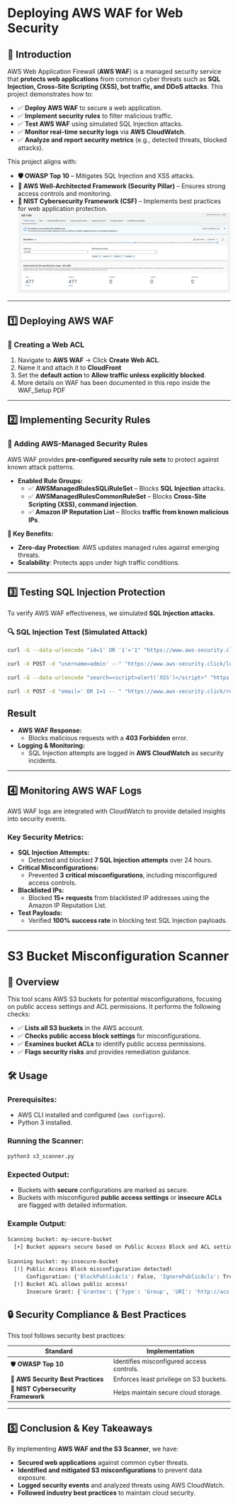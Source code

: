 # **Deploying AWS WAF for Web Security**

## **📌 Introduction**

AWS Web Application Firewall (**AWS WAF**) is a managed security service that **protects web applications** from common cyber threats such as **SQL Injection, Cross-Site Scripting (XSS), bot traffic, and DDoS attacks**. This project demonstrates how to:

- ✅ **Deploy AWS WAF** to secure a web application.
- ✅ **Implement security rules** to filter malicious traffic.
- ✅ **Test AWS WAF** using simulated SQL Injection attacks.
- ✅ **Monitor real-time security logs** via **AWS CloudWatch**.
- ✅ **Analyze and report security metrics** (e.g., detected threats, blocked attacks).

This project aligns with:

- **🛡️ OWASP Top 10** – Mitigates SQL Injection and XSS attacks.
- **🔐 AWS Well-Architected Framework (Security Pillar)** – Ensures strong access controls and monitoring.
- **📜 NIST Cybersecurity Framework (CSF)** – Implements best practices for web application protection.
![Log](Images/sql_log.PNG)
---

## **1️⃣ Deploying AWS WAF**

### **🔹 Creating a Web ACL**

1. Navigate to **AWS WAF** → Click **Create Web ACL**.
2. Name it and attach it to **CloudFront**
3. Set the **default action** to **Allow traffic unless explicitly blocked**.
4. More details on WAF has been documented in this repo inside the WAF\_Setup PDF

---

## **2️⃣ Implementing Security Rules**

### **🔹 Adding AWS-Managed Security Rules**

AWS WAF provides **pre-configured security rule sets** to protect against known attack patterns.

- **Enabled Rule Groups:**
  - ✅ **AWSManagedRulesSQLiRuleSet** – Blocks **SQL Injection** attacks.
  - ✅ **AWSManagedRulesCommonRuleSet** – Blocks **Cross-Site Scripting (XSS), command injection**.
  - ✅ **Amazon IP Reputation List** – Blocks **traffic from known malicious IPs**.

**🚀 Key Benefits:**

- **Zero-day Protection**: AWS updates managed rules against emerging threats.
- **Scalability**: Protects apps under high traffic conditions.

---

## **3️⃣ Testing SQL Injection Protection**

To verify AWS WAF effectiveness, we simulated **SQL Injection attacks**.

### **🔍 SQL Injection Test (Simulated Attack)**

```bash
curl -G --data-urlencode "id=1' OR '1'='1" "https://www.aws-security.click/"
```

```bash
curl -X POST -d "username=admin' --" "https://www.aws-security.click/login"
```

```bash
curl -G --data-urlencode "search=<script>alert('XSS')</script>" "https://www.aws-security.click/search"
```

```bash
curl -X POST -d "email=' OR 1=1 -- " "https://www.aws-security.click/reset-password"
```

## Result

- **AWS WAF Response:**
  - Blocks malicious requests with a **403 Forbidden** error.
- **Logging & Monitoring:**
  - SQL Injection attempts are logged in **AWS CloudWatch** as security incidents.

---

## **4️⃣ Monitoring AWS WAF Logs**

AWS WAF logs are integrated with CloudWatch to provide detailed insights into security events.

### **Key Security Metrics:**

- **SQL Injection Attempts:**
  - Detected and blocked **7 SQL Injection attempts** over 24 hours.
- **Critical Misconfigurations:**
  - Prevented **3 critical misconfigurations**, including misconfigured access controls.
- **Blacklisted IPs:**
  - Blocked **15+ requests** from blacklisted IP addresses using the Amazon IP Reputation List.
- **Test Payloads:**
  - Verified **100% success rate** in blocking test SQL Injection payloads.

---

# **S3 Bucket Misconfiguration Scanner**

## **📌 Overview**

This tool scans AWS S3 buckets for potential misconfigurations, focusing on public access settings and ACL permissions. It performs the following checks:

- ✅ **Lists all S3 buckets** in the AWS account.
- ✅ **Checks public access block settings** for misconfigurations.
- ✅ **Examines bucket ACLs** to identify public access permissions.
- ✅ **Flags security risks** and provides remediation guidance.

## **🛠️ Usage**

### **Prerequisites:**

- AWS CLI installed and configured (`aws configure`).
- Python 3 installed.

### **Running the Scanner:**

```bash
python3 s3_scanner.py
```

### **Expected Output:**

- Buckets with **secure** configurations are marked as secure.
- Buckets with misconfigured **public access settings** or **insecure ACLs** are flagged with detailed information.

### **Example Output:**

```bash
Scanning bucket: my-secure-bucket
  [+] Bucket appears secure based on Public Access Block and ACL settings.

Scanning bucket: my-insecure-bucket
  [!] Public Access Block misconfiguration detected!
      Configuration: {'BlockPublicAcls': False, 'IgnorePublicAcls': True, 'BlockPublicPolicy': False, 'RestrictPublicBuckets': False}
  [!] Bucket ACL allows public access!
      Insecure Grant: {'Grantee': {'Type': 'Group', 'URI': 'http://acs.amazonaws.com/groups/global/AllUsers'}, 'Permission': 'READ'}
```

## **🔒 Security Compliance & Best Practices**

This tool follows security best practices:

| **Standard**                        | **Implementation**                        |
| ----------------------------------- | ----------------------------------------- |
| 🛡️ **OWASP Top 10**                | Identifies misconfigured access controls. |
| 🔐 **AWS Security Best Practices**  | Enforces least privilege on S3 buckets.   |
| 📜 **NIST Cybersecurity Framework** | Helps maintain secure cloud storage.      |

---

## **5️⃣ Conclusion & Key Takeaways**

By implementing **AWS WAF and the S3 Scanner**, we have:

- **Secured web applications** against common cyber threats.
- **Identified and mitigated S3 misconfigurations** to prevent data exposure.
- **Logged security events** and analyzed threats using AWS CloudWatch.
- **Followed industry best practices** to maintain cloud security.

